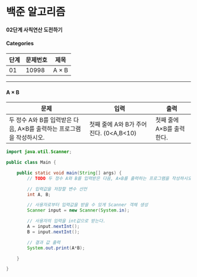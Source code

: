 # 백준 알고리즘

#### 02단계 사칙연산 도전하기

#### Categories

|<center>단계</center>|<center>문제번호</center>|<center>제목</center>|
|---|---|---|
|01|10998|A × B|

<hr>

#### A × B

|<center>문제</center>|<center>입력</center>|<center>출력</center>|
|---|---|---|
|두 정수 A와 B를 입력받은 다음, A×B를 출력하는 프로그램을 작성하시오.|첫째 줄에 A와 B가 주어진다. (0<A,B<10)|첫째 줄에 A×B를 출력한다.|

```java
import java.util.Scanner;

public class Main {

	public static void main(String[] args) {
		// TODO 두 정수 A와 B를 입력받은 다음, A×B를 출력하는 프로그램을 작성하시오.

		// 입력값을 저장할 변수 선언
		int A, B;

		// 사용자로부터 입력값을 받을 수 있게 Scanner 객체 생성
		Scanner input = new Scanner(System.in);

		// 사용자의 입력을 int값으로 받는다.
		A = input.nextInt();
		B = input.nextInt();

		// 결과 값 출력
		System.out.print(A*B);

	}

}

```
